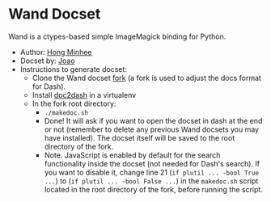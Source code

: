 Wand Docset
=======================

Wand is a ctypes-based simple ImageMagick binding for Python.

* Author: [Hong Minhee](https://github.com/dahlia/wand)
* Docset by: [Joao](https://github.com/joaoponceleao)
* Instructions to generate docset:
    - Clone the Wand docset [fork](https://github.com/joaoponceleao/wand) (a fork is used to adjust the docs format for Dash).
    - Install [doc2dash](https://pypi.python.org/pypi/doc2dash) in a virtualenv
    - In the fork root directory:
        + `./makedoc.sh`
        + Done! It will ask if you want to open the docset in dash at the end or not (remember to delete any previous Wand docsets you may have installed). The docset itself will be saved to the root directory of the fork.
        + Note. JavaScript is enabled by default for the search functionality inside the docset (not needed for Dash's search). If you want to disable it, change line 21 (`if plutil ... -bool True ...`) to (`if plutil ... -bool False ...`) in the `makedoc.sh` script located in the root directory of the fork, before running the script.
